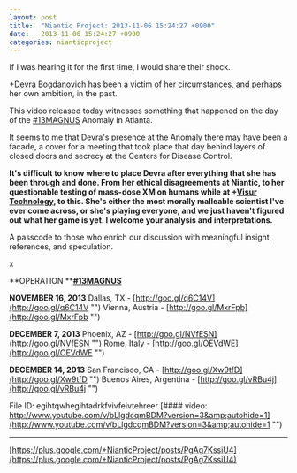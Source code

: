 ```yaml
---
layout: post
title:  "Niantic Project: 2013-11-06 15:24:27 +0900"
date:   2013-11-06 15:24:27 +0900
categories: nianticproject
---
```

If I was hearing it for the first time, I would share their shock.

+[Devra Bogdanovich](https://plus.google.com/102598577258553073047 "") has been a victim of her circumstances, and perhaps her own ambition, in the past.

This video released today witnesses something that happened on the day of the [#13MAGNUS](https://plus.google.com/s/%2313MAGNUS "") Anomaly in Atlanta.

It seems to me that Devra's presence at the Anomaly there may have been a facade, a cover for a meeting that took place that day behind layers of closed doors and secrecy at the Centers for Disease Control.

**It's difficult to know where to place Devra after everything that she has been through and done. From her ethical disagreements at Niantic, to her questionable testing of mass-dose XM on humans while at ****+[Visur Technology](https://plus.google.com/115880454950193571355 "")****, to this. She's either the most morally malleable scientist I've ever come across, or she's playing everyone, and we just haven't figured out what her game is yet. I welcome your analysis and interpretations.**

A passcode to those who enrich our discussion with meaningful insight, references, and speculation.

x

**OPERATION ****[#13MAGNUS](https://plus.google.com/s/%2313MAGNUS "")**

**NOVEMBER 16, 2013**
Dallas, TX - [http://goo.gl/q6C14V](http://goo.gl/q6C14V "")
Vienna, Austria - [http://goo.gl/MxrFpb](http://goo.gl/MxrFpb "")

**DECEMBER 7, 2013**
Phoenix, AZ - [http://goo.gl/NVfESN](http://goo.gl/NVfESN "")
Rome, Italy - [http://goo.gl/OEVdWE](http://goo.gl/OEVdWE "")

**DECEMBER 14, 2013**
San Francisco, CA - [http://goo.gl/Xw9tfD](http://goo.gl/Xw9tfD "")
Buenos Aires, Argentina - [http://goo.gl/vRBu4j](http://goo.gl/vRBu4j "")

File ID: egihtqwhegihtadrkfvivfeivtehreer
[#### video: http://www.youtube.com/v/bLlgdcqmBDM?version=3&amp;autohide=1](http://www.youtube.com/v/bLlgdcqmBDM?version=3&amp;autohide=1 "")
- - -
[https://plus.google.com/+NianticProject/posts/PgAg7KssiU4](https://plus.google.com/+NianticProject/posts/PgAg7KssiU4)
